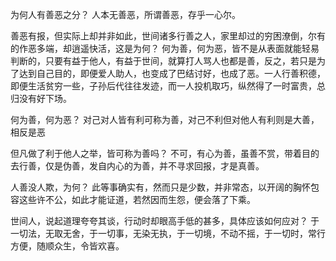 为何人有善恶之分？
人本无善恶，所谓善恶，存乎一心尔。

善恶有报，但实际上却并非如此，世间诸多行善之人，家里却过的穷困潦倒，尔有的作恶多端，却逍遥快活，这是为何？
何为善，何为恶，皆不是从表面就能轻易判断的，只要有益于他人，有益于世间，就算打人骂人也都是善，反之，若只是为了达到自己目的，即便爱人助人，也变成了巴结讨好，也成了恶。一人行善积德，即便生活贫穷一些，子孙后代往往发迹，而一人投机取巧，纵然得了一时富贵，总归没有好下场。

何为善，何为恶？
对己对人皆有利可称为善，对己不利但对他人有利则是大善，相反是恶

但凡做了利于他人之举，皆可称为善吗？
不可，有心为善，虽善不赏，带着目的去行善，仅是伪善，发自内心的为善，并不寻求回报，才是真善。

人善没人欺，为何？
此等事确实有，然而只是少数，并非常态，以开阔的胸怀包容这些许不公，如此才能证道，若然因而生怨，便会落了下乘。

世间人，说起道理夸夸其谈，行动时却眼高手低的甚多，具体应该如何应对？
于一切法，无取无舍，于一切事，无染无执，于一切境，不动不摇，于一切时，常行方便，随顺众生，令皆欢喜。
